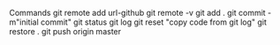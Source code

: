 Commands
 git remote add url-github
 git remote -v
 git add .
 git commit -m"initial commit"
 git status
 git log
 git reset "copy code from git log"
 git restore .
 git push origin master
 
